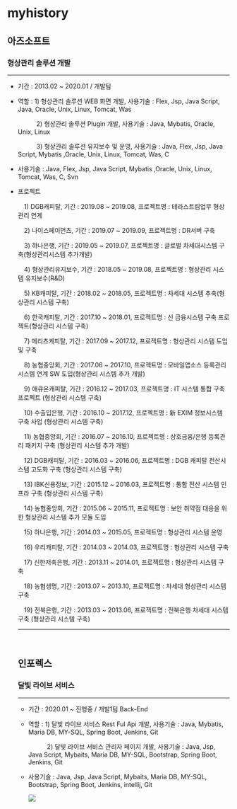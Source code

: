 # myhistory

<h2>아즈소프트</h2>

<h3>형상관리 솔루션 개발</h3>
<hr></hr>
<ul>
 <li>
  <p>기간 : 2013.02 ~ 2020.01 / 개발팀</p>
 </li>
 <li>
  <p>역할 : 1) 형상관리 솔루션 WEB 화면 개발, 사용기술 : Flex, Jsp, Java Script, Java, Oracle, Unix, Linux, Tomcat, Was</p>
  <p>　　　2) 형상관리 솔루션 Plugin 개발, 사용기술 : Java, Mybatis, Oracle, Unix, Linux</p>
  <p>　　　3) 형상관리 솔루션 유지보수 및 운영, 사용기술 : Java, Flex, Jsp, Java Script, Mybatis ,Oracle, Unix, Linux, Tomcat, Was, C<br/></p>
 </li>
 <li>
  <p>사용기술 : Java, Flex, Jsp, Java Script, Mybatis ,Oracle, Unix, Linux, Tomcat, Was, C, Svn</p>
 </li>
 <li>
  <p>프로젝트 </p>
  <p>　1) DGB캐피탈,     기간 : 2019.08 ~ 2019.08, 프로젝트명 : 테라스트림업무 형상관리 연계</p>
  <p>　2) 나이스페이먼츠, 기간 : 2019.07 ~ 2019.09, 프로젝트명 : DR서버 구축</p>
  <p>　3) 하나은행,       기간 : 2019.05 ~ 2019.07, 프로젝트명 : 글로벌 차세대시스템 구축(형상관리시스템 추가개발)</p>
  <p>　4) 형상관리유지보수, 기간 : 2018.05 ~ 2019.08, 프로젝트명 : 형상관리 시스템 유지보수(R&D)</p>
  <p>　5) KB캐피탈, 기간 : 2018.02 ~ 2018.05, 프로젝트명 : 차세대 시스템 추축(형상관리 시스템 구축)</p>
  <p>　6) 한국캐피탈, 기간 : 2017.10 ~ 2018.01, 프로젝트명 : 신 금융시스템 구축 프로젝트(형상관리 시스템 구축)</p>
  <p>　7) 메리츠케피탈, 기간 : 2017.09 ~ 2017.12, 프로젝트명 : 형상관리 시스템 도입 및 구축</p>
  <p>　8) 농협중앙회, 기간 : 2017.06 ~ 2017.10, 프로젝트명 : 모바일앱소스 등록관리시스템 연계 SW 도입(형상관리 시스템 추가 개발)</p>
  <p>　9) 애큐온캐피탈, 기간 : 2016.12 ~ 2017.03, 프로젝트명 : IT 시스템 통합 구축 프로젝트 (형상관리 시스템 구축)</p>
  <p>　10) 수출입은행, 기간 : 2016.10 ~ 2017.12, 프로젝트명 : 新 EXIM 정보시스템 구축 사업 (형상관리 시스템 구축)</p>
  <p>　11) 농협중앙회, 기간 : 2016.07 ~ 2016.10, 프로젝트명 : 상호금융/은행 등록관리 패키지 구축 (형상관리 시스템 추가 개발)</p>
  <p>　12) DGB캐피탈, 기간 : 2016.03 ~ 2016.06, 프로젝트명 : DGB 캐피탈 전산시스템 고도화 구축 (형상관리 시스템 구축)</p>
  <p>　13) IBK신용정보, 기간 : 2015.12 ~ 2016.03, 프로젝트명 : 통합 전산 시스템 인프라 구축 (형상관리 시스템 구축)</p>
  <p>　14) 농협중앙회, 기간 : 2015.06 ~ 2015.11, 프로젝트명 : 보안 취약점 대응을 위한 형상관리 시스템 추가 모듈 도입</p>
  <p>　15) 하나은행, 기간 : 2014.03 ~ 2015.05, 프로젝트명 : 형상관리 시스템 운영</p>
  <p>　16) 우리캐피탈, 기간 : 2014.03 ~ 2014.03, 프로젝트명 : 형상관리 시스템 구축</p>
  <p>　17) 신한저축은행, 기간 : 2013.11 ~ 2014.01, 프로젝트명 : 형상관리 시스템 구축</p>
  <p>　18) 농협생명, 기간 : 2013.07 ~ 2013.10, 프로젝트명 : 차세대 형상관리 시스템 구축</p>
  <p>　19) 전북은행, 기간 : 2013.03 ~ 2013.06, 프로젝트명 : 전북은행 차세대 시스템 구축 (형상관리 시스템 구축)</p>
 </li>

<hr></hr>
<br/>

<h2>인포렉스</h2>

<h3>달빛 라이브 서비스</h3>
<hr></hr>

<ul>
 <li>
  <p>기간 : 2020.01 ~ 진행중 / 개발1팀 Back-End</p>
 </li>
 <li>
  <p>역할 : 1) 달빛 라이브 서비스 Rest Ful Api 개발, 사용기술 : Java, Mybatis, Maria DB, MY-SQL, Spring Boot, Jenkins, Git</p>
  <p>　　　2) 달빛 라이브 서비스 관리자 페이지 개발, 사용기술 :  Java, Jsp, Java Script, Mybaits, Maria DB, MY-SQL, Bootstrap, Spring Boot, Jenkins, Git </p>
 </li>
 <li>
  <p>사용기술 : Java, Jsp, Java Script, Mybaits, Maria DB, MY-SQL, Bootstrap, Spring Boot, Jenkins, intellij, Git</p>
 </li>

<img src="https://raw.githubusercontent.com/kobyunggwon/myHistory/main/image/dalbitLive.png">
